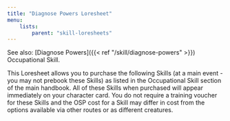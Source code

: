 ```yaml
---
title: "Diagnose Powers Loresheet"
menu:
    lists:
        parent: "skill-loresheets"
---
```

See also: [Diagnose Powers]({{< ref "/skill/diagnose-powers" >}}) Occupational Skill.

This Loresheet allows you to purchase the following Skills (at a main event - you may not prebook these Skills) as listed in the Occupational Skill section of the main handbook. All of these Skills when purchased will appear immediately on your character card. You do not require a training voucher for these Skills and the OSP cost for a Skill may differ in cost from the options available via other routes or as different creatures.